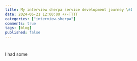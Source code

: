 ```yaml
---
title: My interview sherpa service development journey \#1
date: 2024-06-21 12:00:00 +/-TTTT
categories: ["interview-sherpa"]
comments: true
tags: [blog]
published: false
---
```


#

I had some
